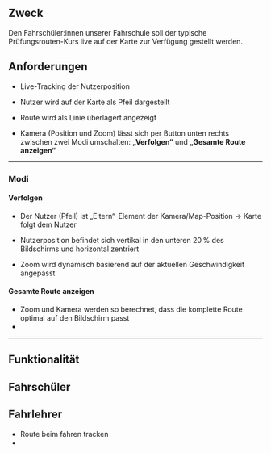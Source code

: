 ## Zweck

Den Fahrschüler:innen unserer Fahrschule soll der typische Prüfungsrouten-Kurs live auf der Karte zur Verfügung gestellt werden.

## Anforderungen

- Live-Tracking der Nutzerposition
    
- Nutzer wird auf der Karte als Pfeil dargestellt
    
- Route wird als Linie überlagert angezeigt
    
- Kamera (Position und Zoom) lässt sich per Button unten rechts zwischen zwei Modi umschalten: **„Verfolgen“** und **„Gesamte Route anzeigen“**
    

---

### Modi

#### **Verfolgen**

- Der Nutzer (Pfeil) ist „Eltern“-Element der Kamera/Map-Position → Karte folgt dem Nutzer
    
- Nutzerposition befindet sich vertikal in den unteren 20 % des Bildschirms und horizontal zentriert
    
- Zoom wird dynamisch basierend auf der aktuellen Geschwindigkeit angepasst
    

#### **Gesamte Route anzeigen**

- Zoom und Kamera werden so berechnet, dass die komplette Route optimal auf den Bildschirm passt
- 
---

## Funktionalität

## Fahrschüler

## Fahrlehrer 
- Route beim fahren tracken
- 